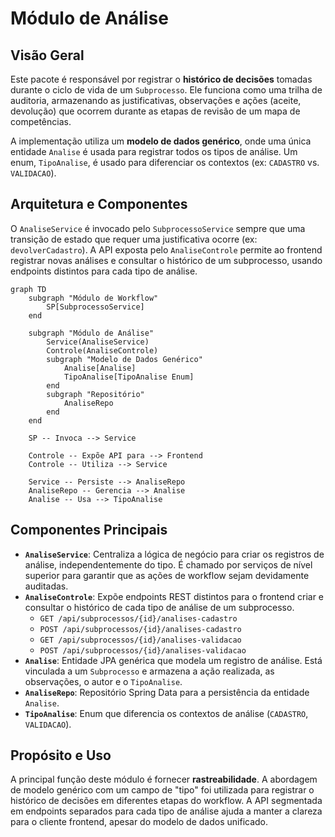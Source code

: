 # Módulo de Análise

## Visão Geral
Este pacote é responsável por registrar o **histórico de decisões** tomadas durante o ciclo de vida de um `Subprocesso`. Ele funciona como uma trilha de auditoria, armazenando as justificativas, observações e ações (aceite, devolução) que ocorrem durante as etapas de revisão de um mapa de competências.

A implementação utiliza um **modelo de dados genérico**, onde uma única entidade `Analise` é usada para registrar todos os tipos de análise. Um enum, `TipoAnalise`, é usado para diferenciar os contextos (ex: `CADASTRO` vs. `VALIDACAO`).

## Arquitetura e Componentes
O `AnaliseService` é invocado pelo `SubprocessoService` sempre que uma transição de estado que requer uma justificativa ocorre (ex: `devolverCadastro`). A API exposta pelo `AnaliseControle` permite ao frontend registrar novas análises e consultar o histórico de um subprocesso, usando endpoints distintos para cada tipo de análise.

```mermaid
graph TD
    subgraph "Módulo de Workflow"
        SP[SubprocessoService]
    end

    subgraph "Módulo de Análise"
        Service(AnaliseService)
        Controle(AnaliseControle)
        subgraph "Modelo de Dados Genérico"
            Analise[Analise]
            TipoAnalise[TipoAnalise Enum]
        end
        subgraph "Repositório"
            AnaliseRepo
        end
    end

    SP -- Invoca --> Service

    Controle -- Expõe API para --> Frontend
    Controle -- Utiliza --> Service

    Service -- Persiste --> AnaliseRepo
    AnaliseRepo -- Gerencia --> Analise
    Analise -- Usa --> TipoAnalise
```

## Componentes Principais
- **`AnaliseService`**: Centraliza a lógica de negócio para criar os registros de análise, independentemente do tipo. É chamado por serviços de nível superior para garantir que as ações de workflow sejam devidamente auditadas.
- **`AnaliseControle`**: Expõe endpoints REST distintos para o frontend criar e consultar o histórico de cada tipo de análise de um subprocesso.
  - `GET /api/subprocessos/{id}/analises-cadastro`
  - `POST /api/subprocessos/{id}/analises-cadastro`
  - `GET /api/subprocessos/{id}/analises-validacao`
  - `POST /api/subprocessos/{id}/analises-validacao`
- **`Analise`**: Entidade JPA genérica que modela um registro de análise. Está vinculada a um `Subprocesso` e armazena a ação realizada, as observações, o autor e o `TipoAnalise`.
- **`AnaliseRepo`**: Repositório Spring Data para a persistência da entidade `Analise`.
- **`TipoAnalise`**: Enum que diferencia os contextos de análise (`CADASTRO`, `VALIDACAO`).

## Propósito e Uso
A principal função deste módulo é fornecer **rastreabilidade**. A abordagem de modelo genérico com um campo de "tipo" foi utilizada para registrar o histórico de decisões em diferentes etapas do workflow. A API segmentada em endpoints separados para cada tipo de análise ajuda a manter a clareza para o cliente frontend, apesar do modelo de dados unificado.
